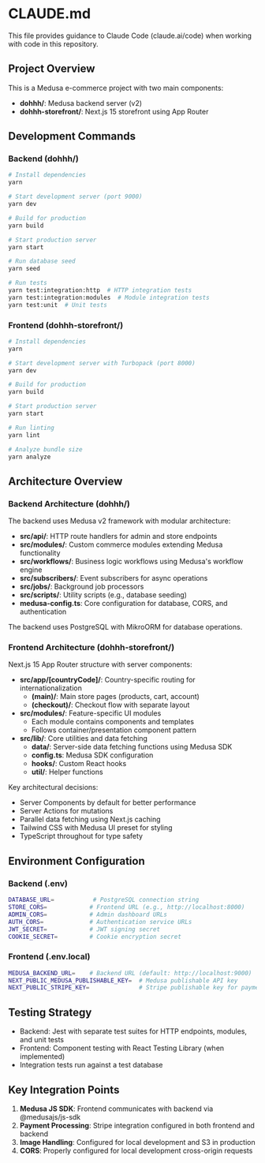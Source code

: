 # CLAUDE.md

This file provides guidance to Claude Code (claude.ai/code) when working with code in this repository.

## Project Overview

This is a Medusa e-commerce project with two main components:

- **dohhh/**: Medusa backend server (v2)
- **dohhh-storefront/**: Next.js 15 storefront using App Router

## Development Commands

### Backend (dohhh/)
```bash
# Install dependencies
yarn

# Start development server (port 9000)
yarn dev

# Build for production
yarn build

# Start production server
yarn start

# Run database seed
yarn seed

# Run tests
yarn test:integration:http  # HTTP integration tests
yarn test:integration:modules  # Module integration tests
yarn test:unit  # Unit tests
```

### Frontend (dohhh-storefront/)
```bash
# Install dependencies
yarn

# Start development server with Turbopack (port 8000)
yarn dev

# Build for production
yarn build

# Start production server
yarn start

# Run linting
yarn lint

# Analyze bundle size
yarn analyze
```

## Architecture Overview

### Backend Architecture (dohhh/)
The backend uses Medusa v2 framework with modular architecture:

- **src/api/**: HTTP route handlers for admin and store endpoints
- **src/modules/**: Custom commerce modules extending Medusa functionality
- **src/workflows/**: Business logic workflows using Medusa's workflow engine
- **src/subscribers/**: Event subscribers for async operations
- **src/jobs/**: Background job processors
- **src/scripts/**: Utility scripts (e.g., database seeding)
- **medusa-config.ts**: Core configuration for database, CORS, and authentication

The backend uses PostgreSQL with MikroORM for database operations.

### Frontend Architecture (dohhh-storefront/)
Next.js 15 App Router structure with server components:

- **src/app/[countryCode]/**: Country-specific routing for internationalization
  - **(main)/**: Main store pages (products, cart, account)
  - **(checkout)/**: Checkout flow with separate layout
- **src/modules/**: Feature-specific UI modules
  - Each module contains components and templates
  - Follows container/presentation component pattern
- **src/lib/**: Core utilities and data fetching
  - **data/**: Server-side data fetching functions using Medusa SDK
  - **config.ts**: Medusa SDK configuration
  - **hooks/**: Custom React hooks
  - **util/**: Helper functions

Key architectural decisions:
- Server Components by default for better performance
- Server Actions for mutations
- Parallel data fetching using Next.js caching
- Tailwind CSS with Medusa UI preset for styling
- TypeScript throughout for type safety

## Environment Configuration

### Backend (.env)
```bash
DATABASE_URL=           # PostgreSQL connection string
STORE_CORS=            # Frontend URL (e.g., http://localhost:8000)
ADMIN_CORS=            # Admin dashboard URLs
AUTH_CORS=             # Authentication service URLs
JWT_SECRET=            # JWT signing secret
COOKIE_SECRET=         # Cookie encryption secret
```

### Frontend (.env.local)
```bash
MEDUSA_BACKEND_URL=    # Backend URL (default: http://localhost:9000)
NEXT_PUBLIC_MEDUSA_PUBLISHABLE_KEY=  # Medusa publishable API key
NEXT_PUBLIC_STRIPE_KEY=              # Stripe publishable key for payments
```

## Testing Strategy

- Backend: Jest with separate test suites for HTTP endpoints, modules, and unit tests
- Frontend: Component testing with React Testing Library (when implemented)
- Integration tests run against a test database

## Key Integration Points

1. **Medusa JS SDK**: Frontend communicates with backend via @medusajs/js-sdk
2. **Payment Processing**: Stripe integration configured in both frontend and backend
3. **Image Handling**: Configured for local development and S3 in production
4. **CORS**: Properly configured for local development cross-origin requests